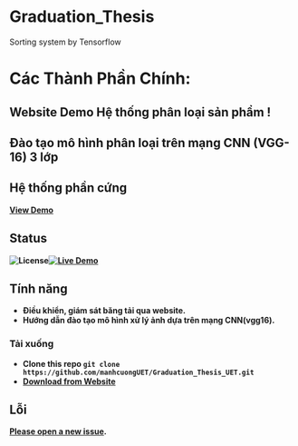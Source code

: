 # Graduation_Thesis
Sorting system by Tensorflow

# Các Thành Phần Chính:

## Website Demo Hệ thống phân loại sản phẩm !
## Đào tạo mô hình phân loại trên mạng CNN (VGG-16) 3 lớp
## Hệ thống phần cứng

<strong><a href="https://manhcuonguet.github.io/Graduation_Thesis_UET/Website%20Classification%20System/components/index.html">View Demo</a>


## Status
 
![License](https://img.shields.io/badge/license-MIT-blue.svg)[![Live Demo](https://img.shields.io/badge/demo-online-green.svg)](https://manhcuonguet.github.io/Graduation_Thesis_UET/Website%20Classification%20System/components/index.html)

## Tính năng
* Điều khiển, giám sát băng tải qua website.
* Hướng dẫn đào tạo mô hình xử lý ảnh dựa trên mạng CNN(vgg16).

###  Tải xuống

* Clone this repo `git clone https://github.com/manhcuongUET/Graduation_Thesis_UET.git`
* [Download from Website]()


##  Lỗi 

[Please open a new issue](https://github.com/manhcuongUET/Graduation_Thesis_UET/issues/new).
